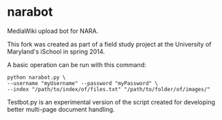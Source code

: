 narabot
=======

MediaWiki upload bot for NARA. 

This fork was created as part of a field study project at the University of Maryland's iSchool in spring 2014.

A basic operation can be run with this command: 

    python narabot.py \
    --username "myUsername" --password "myPassword" \
    --index "/path/to/index/of/files.txt" "/path/to/folder/of/images/"

Testbot.py is an experimental version of the script created for developing better multi-page document handling.


